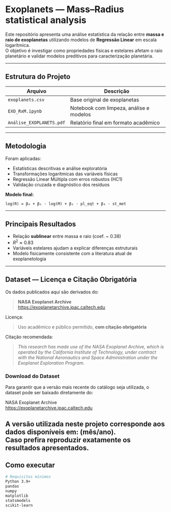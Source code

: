 # Exoplanets — Mass–Radius statistical analysis

Este repositório apresenta uma análise estatística da relação entre **massa e raio de exoplanetas** utilizando modelos de **Regressão Linear** em escala logarítmica.  
O objetivo é investigar como propriedades físicas e estelares afetam o raio planetário e validar modelos preditivos para caracterização planetária.

---

## Estrutura do Projeto

| Arquivo | Descrição |
|--------|-----------|
| `exoplanets.csv` | Base original de exoplanetas |
| `EXO_RxM.ipynb` | Notebook com limpeza, análise e modelos |
| `Análise_EXOPLANETS.pdf` | Relatório final em formato acadêmico |

---

## Metodologia

Foram aplicadas:
- Estatísticas descritivas e análise exploratória
- Transformações logarítmicas das variáveis físicas
- Regressão Linear Múltipla com erros robustos (HC1)
- Validação cruzada e diagnóstico dos resíduos

**Modelo final:**  

`log(R) = β₀ + β₁ · log(M) + β₂ · pl_eqt + β₃ · st_met`

---

## Principais Resultados

- Relação **sublinear** entre massa e raio (coef. ~ 0.38)
- $R^2 \approx 0.83$
- Variáveis estelares ajudam a explicar diferenças estruturais
- Modelo fisicamente consistente com a literatura atual de exoplanetologia

---

## Dataset — Licença e Citação Obrigatória

Os dados publicados aqui são derivados do:

> **NASA Exoplanet Archive**  
> https://exoplanetarchive.ipac.caltech.edu

Licença:
> Uso acadêmico e público permitido, **com citação obrigatória**

Citação recomendada:

> *This research has made use of the NASA Exoplanet Archive, which is operated by the California Institute of Technology, under contract with the National Aeronautics and Space Administration under the Exoplanet Exploration Program.*

### Download do Dataset

Para garantir que a versão mais recente do catálogo seja utilizada, o dataset pode ser baixado diretamente do:

NASA Exoplanet Archive  
https://exoplanetarchive.ipac.caltech.edu

A versão utilizada neste projeto corresponde aos dados disponíveis em: **(mês/ano)**.  
Caso prefira reproduzir exatamente os resultados apresentados.
---

## Como executar

```bash
# Requisitos mínimos
Python 3.9+
pandas
numpy
matplotlib
statsmodels
scikit-learn
